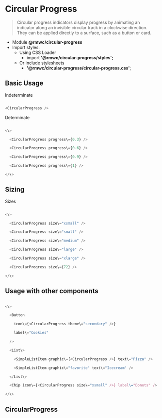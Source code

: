 # Circular Progress

> Circular progress indicators display progress by animating an indicator along an invisible circular track in a clockwise direction. They can be applied directly to a surface, such as a button or card.

-   Module __@rmwc/circular-progress__
-   Import styles:
    -   Using CSS Loader
        -   import __'@rmwc/circular-progress/styles';__
    -   Or include stylesheets
        -   __'@rmwc/circular-progress/circular-progress.css'__;

## Basic Usage

Indeterminate

```js

<CircularProgress />


```

Determinate

```js

<\>

  <CircularProgress progress\={0.3} />

  <CircularProgress progress\={0.6} />

  <CircularProgress progress\={0.9} />

  <CircularProgress progress\={1} />

</\>


```

## Sizing

Sizes

```js

<\>

  <CircularProgress size\="xsmall" />

  <CircularProgress size\="small" />

  <CircularProgress size\="medium" />

  <CircularProgress size\="large" />

  <CircularProgress size\="xlarge" />

  <CircularProgress size\={72} />

</\>


```

## Usage with other components

```js

<\>

  <Button

    icon\={<CircularProgress theme\="secondary" />}

    label\="Cookies"

  />

  <List\>

    <SimpleListItem graphic\={<CircularProgress />} text\="Pizza" />

    <SimpleListItem graphic\="favorite" text\="Icecream" />

  </List\>

  <Chip icon\={<CircularProgress size\="xsmall" />} label\="Donuts" />

</\>


```

## CircularProgress